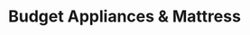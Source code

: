 ---
title: "Budget Appliances & Mattress"
url: /detroit/budget-appliances-and-mattress/
shop: bed
---